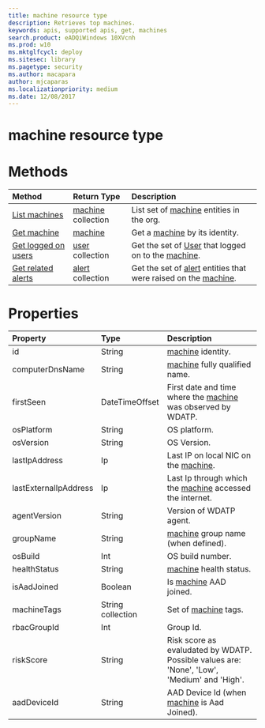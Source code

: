 ```yaml
---
title: machine resource type
description: Retrieves top machines.
keywords: apis, supported apis, get, machines
search.product: eADQiWindows 10XVcnh
ms.prod: w10
ms.mktglfcycl: deploy
ms.sitesec: library
ms.pagetype: security
ms.author: macapara
author: mjcaparas
ms.localizationpriority: medium
ms.date: 12/08/2017
---
```


# machine resource type


# Methods
Method|Return Type |Description
:---|:---|:---
[List machines](get-machines-windows-defender-advanced-threat-protection-new.md) | [machine](machine-windows-defender-advanced-threat-protection-new.md) collection | List set of [machine](machine-windows-defender-advanced-threat-protection-new.md) entities in the org.
[Get machine](get-machine-by-id-windows-defender-advanced-threat-protection.md) | [machine](machine-windows-defender-advanced-threat-protection-new.md) | Get a [machine](machine-windows-defender-advanced-threat-protection-new.md) by its identity.
[Get logged on users](get-machine-log-on-users-windows-defender-advanced-threat-protection-new.md) | [user](user-windows-defender-advanced-threat-protection-new.md) collection | Get the set of [User](user-windows-defender-advanced-threat-protection-new.md) that logged on to the [machine](machine-windows-defender-advanced-threat-protection-new.md).
[Get related alerts](get-machine-related-alerts-windows-defender-advanced-threat-protection-new.md) | [alert](alerts-windows-defender-advanced-threat-protection-new.md) collection | Get the set of [alert](alerts-windows-defender-advanced-threat-protection-new.md) entities that were raised on the [machine](machine-windows-defender-advanced-threat-protection-new.md).

# Properties
Property |	Type	|	Description
:---|:---|:---
id | String | [machine](machine-windows-defender-advanced-threat-protection-new.md) identity.
computerDnsName | String | [machine](machine-windows-defender-advanced-threat-protection-new.md) fully qualified name.
firstSeen | DateTimeOffset | First date and time where the [machine](machine-windows-defender-advanced-threat-protection-new.md) was observed by WDATP.
osPlatform | String | OS platform.
osVersion | String | OS Version.
lastIpAddress | Ip | Last IP on local NIC on the [machine](machine-windows-defender-advanced-threat-protection-new.md).
lastExternalIpAddress | Ip | Last Ip through which the [machine](machine-windows-defender-advanced-threat-protection-new.md) accessed the internet.
agentVersion | String | Version of WDATP agent.
groupName | String | [machine](machine-windows-defender-advanced-threat-protection-new.md) group name (when defined).
osBuild | Int | OS build number.
healthStatus | String | [machine](machine-windows-defender-advanced-threat-protection-new.md) health status.
isAadJoined | Boolean | Is [machine](machine-windows-defender-advanced-threat-protection-new.md) AAD joined.
machineTags | String collection | Set of [machine](machine-windows-defender-advanced-threat-protection-new.md) tags.
rbacGroupId | Int | Group Id.
riskScore | String | Risk score as evaludated by WDATP. Possible values are: 'None', 'Low', 'Medium' and 'High'.
aadDeviceId | String | AAD Device Id (when [machine](machine-windows-defender-advanced-threat-protection-new.md) is Aad Joined).